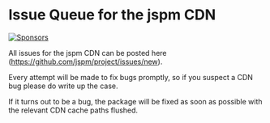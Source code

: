 # Issue Queue for the jspm CDN

[![Sponsors](https://opencollective.com/jspm/tiers/sponsor/badge.svg?label=sponsor&color=brightgreen)](https://opencollective.com/jspm)

All issues for the jspm CDN can be posted here (https://github.com/jspm/project/issues/new).

Every attempt will be made to fix bugs promptly, so if you suspect a CDN bug please do write up the case.

If it turns out to be a bug, the package will be fixed as soon as possible with the relevant CDN cache paths flushed.
